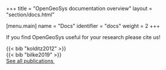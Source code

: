 +++
title = "OpenGeoSys documentation overview"
layout = "section/docs.html"

[menu.main]
name = "Docs"
identifier = "docs"
weight = 2
+++

If you find OpenGeoSys useful for your research please cite us!

<div class="bg-gray-100 rounded-lg shadow p-2 mb-4">
{{< bib "kolditz2012" >}}
</div>

<div class="bg-gray-100 rounded-lg shadow p-2 mb-4">
{{< bib "bilke2019" >}}
</div>

<a href="/publications" class="inline-flex items-center">
    See all publications&nbsp;
    <i class="far fa-arrow-right"></i>
</a>
